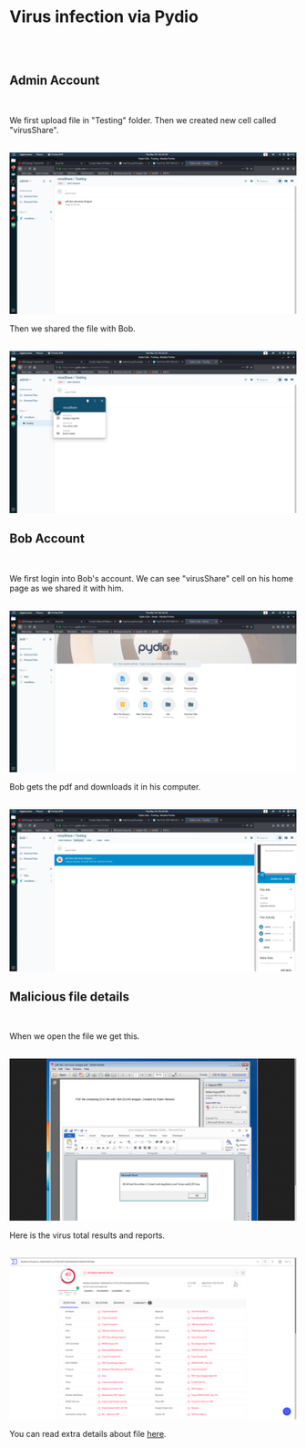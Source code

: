 <h1> Virus infection via Pydio </h1><br><br>


<h2>Admin Account</h2><br>

<p>We first upload file in "Testing" folder. Then we created new cell called "virusShare".</p><br>
<img src="files/virusUpload.png"><br>

<p>Then we shared the file with Bob.</p><br>
<img src="files/sharedWithBob.png"><br>


<h2>Bob Account</h2><br>

<p>We first login into Bob's account. We can see "virusShare" cell on his home page as we shared it with him.</p><br>
<img src="files/bobHomeAccount.png"><br>

<p>Bob gets the pdf and downloads it in his computer. </p><br>
<img src="files/bobGetsPDF.png"><br>


<h2>Malicious file details</h2><br>

<p>When we open the file we get this.</p><br>
<img src="files/virus.png"><br>

<p>Here is the virus total results and reports.</p><br>
<img src="files/virustotal.png"><br>
<p>You can read extra details about file <a href="https://www.virustotal.com/gui/file/86a96ec03ba8242c1486456d67ee17f919128754846dbb3bdf5e836059091dba/detection">here</a>.</p>